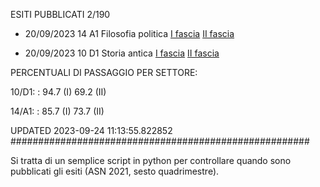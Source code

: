 ESITI PUBBLICATI 2/190 

- 20/09/2023 14 A1  Filosofia politica	  [I fascia](https://asn21.cineca.it/pubblico/miur/esito/14%252FA1/1/6) [II fascia](https://asn21.cineca.it/pubblico/miur/esito/14%252FA1/2/6) 

- 20/09/2023 10 D1  Storia antica	  [I fascia](https://asn21.cineca.it/pubblico/miur/esito/10%252FD1/1/6) [II fascia](https://asn21.cineca.it/pubblico/miur/esito/10%252FD1/2/6) 

PERCENTUALI DI PASSAGGIO PER SETTORE:

10/D1: : 94.7 (I) 69.2 (II)

14/A1: : 85.7 (I) 73.7 (II)

UPDATED 2023-09-24 11:13:55.822852
###################################################### 

Si tratta di un semplice script in python per controllare quando sono pubblicati gli esiti (ASN 2021, sesto quadrimestre).

